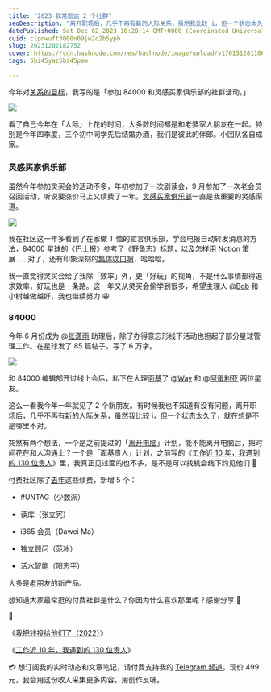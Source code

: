 ```yaml
---
title: "2023 我常逛这 2 个社群"
seoDescription: "离开职场后，几乎不再有新的人际关系，虽然我比较 i，但一个状态太久了，就在想是不是哪里不对。"
datePublished: Sat Dec 02 2023 10:28:14 GMT+0000 (Coordinated Universal Time)
cuid: clpnwuft3000n09jw2c2b5ypb
slug: 20231202182752
cover: https://cdn.hashnode.com/res/hashnode/image/upload/v1701512811064/09a1c47a-c5d6-402c-821a-e260df2c55e7.jpeg
tags: 5bi45yaz5bi45paw

---
```


今年对[关系的目标](https://mp.weixin.qq.com/s?__biz=MzI3MzU5MDA1OQ==&mid=2247487560&idx=1&sn=c939c4ef1d275c4ea0bd75494ac7efa3&chksm=eb21a20cdc562b1aec9c47a59b2049c3f1252be60170d68cbfe6d54fffb8b9743fa1e93793d6&token=1420686444&lang=zh_CN#rd)，我写的是「参加 84000 和灵感买家俱乐部的社群活动。」

![](https://cdn.hashnode.com/res/hashnode/image/upload/v1701512826177/29b44cd1-e4f4-4aae-9c1d-98978d2bde7e.jpeg)

看了自己今年在「人际」上花的时间，大多数时间都是和老婆家人朋友在一起。特别是今年四季度，三个初中同学先后结婚办酒，我们是彼此的伴郎。小团队各自成家。

### 灵感买家俱乐部

虽然今年参加灵买会的活动不多，年初参加了一次剧读会，9 月参加了一次老会员召回活动，听说要涨价马上又续费了一年。[灵感买家俱乐部](https://ling.school/play/)一直是我重要的灵感渠道。

![](https://cdn.hashnode.com/res/hashnode/image/upload/v1701512838275/1c1e975b-b0e6-4d96-a8f0-c22b05eb4c99.png)

我在社区这一年多看到了在家做 T 恤的宣言俱乐部，学会电报自动转发消息的方法，84000 星球的《巴士报》参考了《[野鱼志](https://bobfu.zhubai.love/)》标题，以及怎样用 Notion 策展……对了，还有印象深刻的[集体吹口哨](https://www.youtube.com/watch?v=LSvfbfqrls0)，哈哈哈。

我一直觉得灵买会给了我除「效率」外，更「好玩」的视角，不是什么事情都得追求效率，好玩也是一条路。这一年又从灵买会偷学到很多，希望主理人 @[Bob](https://twitter.com/fm100) 和小树越做越好，我也继续努力 😀

### 84000

今年 6 月份成为 @[张潇雨](https://weibo.com/u/1977585731) 助理后，除了办得意忘形线下活动也担起了部分星球管理工作。在星球发了 85 篇帖子，写了 6 万字。

![](https://cdn.hashnode.com/res/hashnode/image/upload/v1701512844550/0f784591-9398-462e-8ecf-ff85fcf1198c.jpeg)

和 84000 编辑部开过线上会后，私下在大理[面基](https://mp.weixin.qq.com/s?__biz=MzI3MzU5MDA1OQ==&mid=2247488092&idx=1&sn=49ac8ddf06a45a8239902338f10b6795&chksm=eb21a018dc56290e55b3e02a1e0b8506f8a339d592aa33945b4395682fd65b5c0da5d418d3fc#rd)了 @[Way](https://weibo.com/u/2675660523) 和 @[阿蛋利亚](https://weibo.com/u/2269632995) 两位星友。

这么一看我今年一年就见了 2 个新朋友。有时候我也不知道有没有问题，离开职场后，几乎不再有新的人际关系，虽然我比较 i，但一个状态太久了，就在想是不是哪里不对。

突然有两个想法，一个是之前提过的「[离开电脑](https://mp.weixin.qq.com/s?__biz=MzI3MzU5MDA1OQ==&mid=2247488229&idx=1&sn=f263e13bfc31ac1180d671316d8cbe40&chksm=eb21a0a1dc5629b7378827d6e65e9c0670cf099fcfd78adae72b4252acb0cc2b1ca1fb30942a&token=1420686444&lang=zh_CN#rd)」计划，能不能离开电脑后，把时间花在和人沟通上？一个是「面基贵人」计划，之前写的《[工作近 10 年，我遇到的 130 位贵人](https://mp.weixin.qq.com/s?__biz=MzI3MzU5MDA1OQ==&mid=2247487816&idx=1&sn=dd5f3286fa6f96a23017577cb87d25c6&chksm=eb21a30cdc562a1a88789c777dfbc9f742b016761c255d8311cdfb1ce4fc11aec1356983c265#rd)》里，我真正见过面的也不多，是不是可以找机会线下约见他们 🤔

付费社区除了[去年](https://mp.weixin.qq.com/s?__biz=MzI3MzU5MDA1OQ==&mid=2247487433&idx=1&sn=7fcbb62612e1570fdd8b21f835d91d12&chksm=eb21bd8ddc56349bdea3700c9e331cc56bcc26acd8993d6b5ed5b34e00655c7af655ce6f4544&token=1420686444&lang=zh_CN#rd)这些续费，新增 5 个：

* #UNTAG（少数派）
    
* 读库（张立宪）
    
* i365 会员（Dawei Ma）
    
* 独立顾问（范冰）
    
* 活水智能（阳志平）
    

大多是老朋友的新产品。

想知道大家最常逛的付费社群是什么？你因为什么喜欢那里呢？感谢分享 🙏

🔗

《[我把钱投给他们了（2022）](https://mp.weixin.qq.com/s?__biz=MzI3MzU5MDA1OQ==&mid=2247487433&idx=1&sn=7fcbb62612e1570fdd8b21f835d91d12&scene=21#wechat_redirect)》

《[工作近 10 年，我遇到的 130 位贵人](https://mp.weixin.qq.com/s?__biz=MzI3MzU5MDA1OQ==&mid=2247487816&idx=1&sn=dd5f3286fa6f96a23017577cb87d25c6&chksm=eb21a30cdc562a1a88789c777dfbc9f742b016761c255d8311cdfb1ce4fc11aec1356983c265#rd)》

💳 想订阅我的实时动态和文章笔记，请付费支持我的 [Telegram 频道](https://mp.weixin.qq.com/s/A_yK10ktL8Nl7RzsnGwzEg)，现价 499 元，我会用这份收入采集更多内容，用创作反哺。